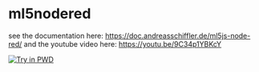 # ml5nodered
see the documentation here:
https://doc.andreasschiffler.de/ml5js-node-red/
and the youtube video here: https://youtu.be/9C34p1YBKcY

[![Try in PWD](https://raw.githubusercontent.com/play-with-docker/stacks/master/assets/images/button.png)](https://labs.play-with-docker.com/?stack=https://raw.githubusercontent.com/aschiffler/ml5nodered/develop/docker-nodered/docker-compose.yml)